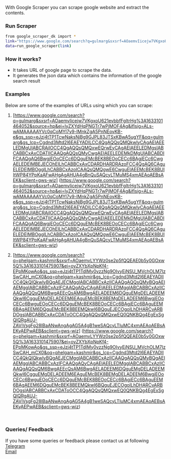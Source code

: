 With Google Scraper you can scrape google website and extract the contents.



### Run Scraper
```sh
from google_scraper_dk import *
link="https://www.google.com/search?q=gulmarg&sxsrf=AOaemvIicejw7VKgxoU621evbbfFgltrHg%3A1633101464052&source=hp&ei=lyZXYdHqPNGTr7wPjMOF4Ag&iflsig=ALs-wAMAAAAAYVc0qCoMYl7y9-lMnkZgA5PnNEovKB-e&gs_ssp=eJzj4tTP1TcwNaksNjBg9GJPL83JTSxKBwA5ugYF&oq=gulmarg&gs_lcp=Cgdnd3Mtd2l6EAEYADILCC4QgAQQsQMQkwIyCAgAEIAEELEDMgUIABCRAjIOCC4QgAQQsQMQxwEQrwEyCAgAEIAEELEDMgsIABCABBCxAxCDATIICAAQgAQQsQMyCwgAEIAEELEDEMkDMgUIABCABDIFCAAQgAQ6BwgjEOoCECc6DQguEMcBEK8BEOoCECc6BAgjECc6CwgAELEDEIMBEJECOhEILhCABBCxAxCDARDHARDRAzoFCC4QgAQ6CAguELEDEIMBOggILhCABBCxAzoICAAQsQMQgwE6CwguEIAEEMcBEK8BUIItWP84YPpKaAFwAHgAgAHUA4gBnQuSAQcyLTMuMS4xmAEAoAEBsAEK&sclient=gws-wiz"
data=run_google_scraper(link)
```

### How it works?
* It takes URL of google page to scrape the data.
* It generates the json data which contains the information of the google search result
​
​
### Examples
Below are some of the examples of URLs using which you can scrape:
1. [https://www.google.com/search?q=gulmarg&sxsrf=AOaemvIicejw7VKgxoU621evbbfFgltrHg%3A1633101464052&source=hp&ei=lyZXYdHqPNGTr7wPjMOF4Ag&iflsig=ALs-wAMAAAAAYVc0qCoMYl7y9-lMnkZgA5PnNEovKB-e&gs_ssp=eJzj4tTP1TcwNaksNjBg9GJPL83JTSxKBwA5ugYF&oq=gulmarg&gs_lcp=Cgdnd3Mtd2l6EAEYADILCC4QgAQQsQMQkwIyCAgAEIAEELEDMgUIABCRAjIOCC4QgAQQsQMQxwEQrwEyCAgAEIAEELEDMgsIABCABBCxAxCDATIICAAQgAQQsQMyCwgAEIAEELEDEMkDMgUIABCABDIFCAAQgAQ6BwgjEOoCECc6DQguEMcBEK8BEOoCECc6BAgjECc6CwgAELEDEIMBEJECOhEILhCABBCxAxCDARDHARDRAzoFCC4QgAQ6CAguELEDEIMBOggILhCABBCxAzoICAAQsQMQgwE6CwguEIAEEMcBEK8BUIItWP84YPpKaAFwAHgAgAHUA4gBnQuSAQcyLTMuMS4xmAEAoAEBsAEK&sclient=gws-wiz] (https://www.google.com/search?q=gulmarg&sxsrf=AOaemvIicejw7VKgxoU621evbbfFgltrHg%3A1633101464052&source=hp&ei=lyZXYdHqPNGTr7wPjMOF4Ag&iflsig=ALs-wAMAAAAAYVc0qCoMYl7y9-lMnkZgA5PnNEovKB-e&gs_ssp=eJzj4tTP1TcwNaksNjBg9GJPL83JTSxKBwA5ugYF&oq=gulmarg&gs_lcp=Cgdnd3Mtd2l6EAEYADILCC4QgAQQsQMQkwIyCAgAEIAEELEDMgUIABCRAjIOCC4QgAQQsQMQxwEQrwEyCAgAEIAEELEDMgsIABCABBCxAxCDATIICAAQgAQQsQMyCwgAEIAEELEDEMkDMgUIABCABDIFCAAQgAQ6BwgjEOoCECc6DQguEMcBEK8BEOoCECc6BAgjECc6CwgAELEDEIMBEJECOhEILhCABBCxAxCDARDHARDRAzoFCC4QgAQ6CAguELEDEIMBOggILhCABBCxAzoICAAQsQMQgwE6CwguEIAEEMcBEK8BUIItWP84YPpKaAFwAHgAgAHUA4gBnQuSAQcyLTMuMS4xmAEAoAEBsAEK&sclient=gws-wiz)

2. [https://www.google.com/search?q=phelgam+kashmir&sxsrf=AOaemvLYYWz0se2p5fQQEAE0b5y0GOxw5Q%3A1633101475907&ei=oyZXYbXpNpKf4-EPpMKowAo&gs_ssp=eJzj4tTP1TdIMy0vzzNg9OIvyEjNSU_MVchOLM7IzSwCAH_mCX0&oq=phelgam+kashmir&gs_lcp=Cgdnd3Mtd2l6EAEYADIICC4QkQIQkwIyBQgAEJECMggIABCABBCxAzIICAAQgAQQsQMyBQgAEIAEMggIABCABBCxAzIFCAAQgAQyCAgAEIAEELEDMggIABCABBCxAzIICAAQgAQQsQM6BwgAEEcQsAM6BwgAELADEEM6DQguEMgDELADEEMQkwI6CgguEMgDELADEEM6EAguEMcBEK8BEMgDELADEEM6BwgjEOoCECc6BwguEOoCECc6DQguEMcBEK8BEOoCECc6BAgjECc6BAguEEM6BAgAEEM6DQguEMcBEK8BEEMQkwI6BQguEJECOgoILhDHARCvARBDOgsIABCABBCxAxCDAToOCC4QgAQQsQMQxwEQ0QNKBQg4EgExSgQIQRgAUJ-ZAViVsgFg28IBaANwAngAgAG5A4gB1weSAQcyLTIuMC4xmAEAoAEBsAEKyAEPwAEB&sclient=gws-wiz] 
(https://www.google.com/search?q=phelgam+kashmir&sxsrf=AOaemvLYYWz0se2p5fQQEAE0b5y0GOxw5Q%3A1633101475907&ei=oyZXYbXpNpKf4-EPpMKowAo&gs_ssp=eJzj4tTP1TdIMy0vzzNg9OIvyEjNSU_MVchOLM7IzSwCAH_mCX0&oq=phelgam+kashmir&gs_lcp=Cgdnd3Mtd2l6EAEYADIICC4QkQIQkwIyBQgAEJECMggIABCABBCxAzIICAAQgAQQsQMyBQgAEIAEMggIABCABBCxAzIFCAAQgAQyCAgAEIAEELEDMggIABCABBCxAzIICAAQgAQQsQM6BwgAEEcQsAM6BwgAELADEEM6DQguEMgDELADEEMQkwI6CgguEMgDELADEEM6EAguEMcBEK8BEMgDELADEEM6BwgjEOoCECc6BwguEOoCECc6DQguEMcBEK8BEOoCECc6BAgjECc6BAguEEM6BAgAEEM6DQguEMcBEK8BEEMQkwI6BQguEJECOgoILhDHARCvARBDOgsIABCABBCxAxCDAToOCC4QgAQQsQMQxwEQ0QNKBQg4EgExSgQIQRgAUJ-ZAViVsgFg28IBaANwAngAgAG5A4gB1weSAQcyLTIuMC4xmAEAoAEBsAEKyAEPwAEB&sclient=gws-wiz)

​
### Queries/ Feedback
If you have some queries or feedback please contact us at following    
[Telegram](https://t.me/datakund)  
[Email](abhishek@datakund.com)